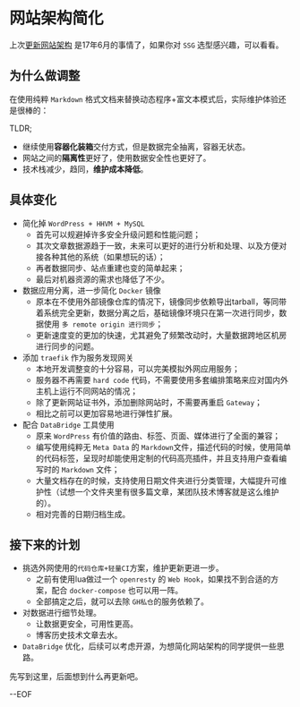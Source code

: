 # 网站架构简化

上次[更新网站架构](http://soulteary.com/2017/06/28/welcome-to-hugo.html) 是17年6月的事情了，如果你对 `SSG` 选型感兴趣，可以看看。

## 为什么做调整

在使用纯粹 `Markdown` 格式文档来替换动态程序+富文本模式后，实际维护体验还是很棒的：

TLDR;

- 继续使用**容器化装箱**交付方式，但是数据完全抽离，容器无状态。
- 网站之间的**隔离性**更好了，使用数据安全性也更好了。
- 技术栈减少，趋同，**维护成本降低**。

<!-- more -->

## 具体变化

- 简化掉 `WordPress + HHVM + MySQL`
    - 首先可以规避掉许多安全升级问题和性能问题；
    - 其次文章数据源趋于一致，未来可以更好的进行分析和处理、以及方便对接各种其他的系统（如果想玩的话）；
    - 再者数据同步、站点重建也变的简单起来；
    - 最后对机器资源的需求也降低了不少。 
- 数据应用分离，进一步简化 `Docker` 镜像
    - 原本在不使用外部镜像仓库的情况下，镜像同步依赖导出tarball，等同带着系统完全更新，数据分离之后，基础镜像环境只在第一次进行同步，数据使用 `多 remote origin 进行同步`；
    - 更新速度变的更加的快速，尤其避免了频繁改动时，大量数据跨地区机房进行同步的问题。
- 添加 `traefik` 作为服务发现网关
    - 本地开发调整变的十分容易，可以完美模拟外网应用服务；
    - 服务器不再需要 `hard code` 代码，不需要使用多套编排策略来应对国内外主机上运行不同网站的情况；
    - 除了更新网站证书外，添加删除网站时，不需要再重启 `Gateway`；
    - 相比之前可以更加容易地进行弹性扩展。
- 配合 `DataBridge` 工具使用
    - 原来 `WordPress` 有价值的路由、标签、页面、媒体进行了全面的兼容；
    - 编写使用纯粹无 `Meta Data` 的 `Markdown`文件，描述代码的时候，使用简单的代码标签，呈现时却能使用定制的代码高亮插件，并且支持用户查看编写时的 `Markdown` 文件；
    - 大量文档存在的时候，支持使用日期文件夹进行分类管理，大幅提升可维护性（试想一个文件夹里有很多篇文章，某团队技术博客就是这么维护的）。
    - 相对完善的日期归档生成。

## 接下来的计划

- 挑选外网使用的`代码仓库+轻量CI`方案，维护更新更进一步。
    - 之前有使用lua做过一个 `openresty` 的 `Web Hook`，如果找不到合适的方案，配合 `docker-compose` 也可以用一阵。
    - 全部搞定之后，就可以去除 `GH私仓`的服务依赖了。
- 对数据进行细节处理。
    - 让数据更安全，可用性更高。
    - 博客历史技术文章去水。
- `DataBridge` 优化，后续可以考虑开源，为想简化网站架构的同学提供一些思路。

先写到这里，后面想到什么再更新吧。

--EOF

